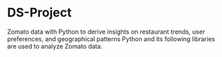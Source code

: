 # DS-Project
Zomato data with Python to derive insights on restaurant trends, user preferences, and geographical patterns
Python and its following libraries are used to analyze Zomato data.


